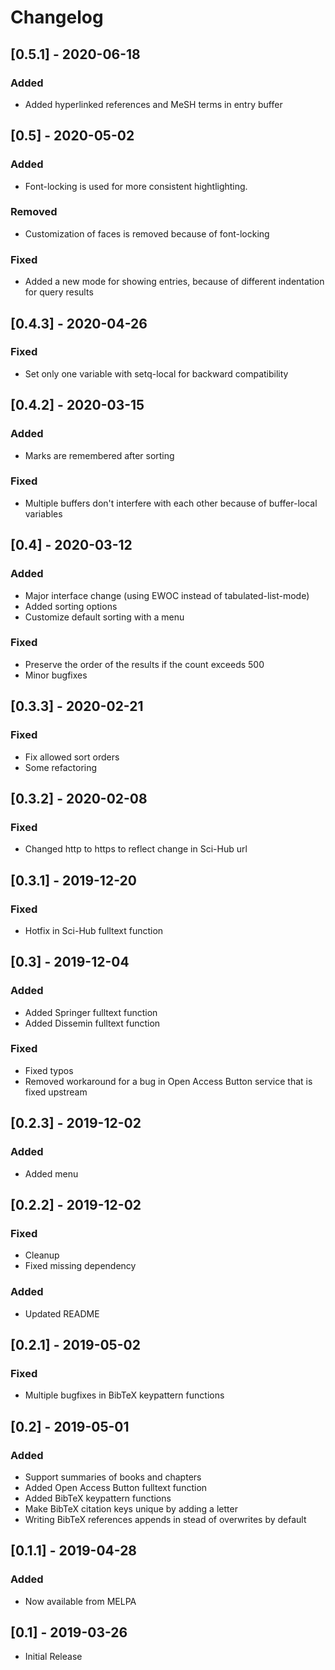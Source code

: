 # Changelog
## [0.5.1] - 2020-06-18
### Added
- Added hyperlinked references and MeSH terms in entry buffer

## [0.5] - 2020-05-02
### Added
- Font-locking is used for more consistent hightlighting.

### Removed
- Customization of faces is removed because of font-locking

### Fixed
- Added a new mode for showing entries, because of different indentation for query results

## [0.4.3] - 2020-04-26
### Fixed
- Set only one variable with setq-local for backward compatibility

## [0.4.2] - 2020-03-15
### Added
- Marks are remembered after sorting

### Fixed
- Multiple buffers don't interfere with each other because of buffer-local variables

## [0.4] - 2020-03-12
### Added
- Major interface change (using EWOC instead of tabulated-list-mode)
- Added sorting options
- Customize default sorting with a menu

### Fixed
- Preserve the order of the results if the count exceeds 500
- Minor bugfixes

## [0.3.3] - 2020-02-21
### Fixed
- Fix allowed sort orders
- Some refactoring

## [0.3.2] - 2020-02-08
### Fixed
- Changed http to https to reflect change in Sci-Hub url

## [0.3.1] - 2019-12-20
### Fixed
- Hotfix in Sci-Hub fulltext function

## [0.3] - 2019-12-04
### Added
- Added Springer fulltext function
- Added Dissemin fulltext function

### Fixed
- Fixed typos
- Removed workaround for a bug in Open Access Button service that is fixed upstream

## [0.2.3] - 2019-12-02
### Added
- Added menu

## [0.2.2] - 2019-12-02
### Fixed
- Cleanup
- Fixed missing dependency

### Added
- Updated README

## [0.2.1] - 2019-05-02
### Fixed
- Multiple bugfixes in BibTeX keypattern functions

## [0.2] - 2019-05-01
### Added
- Support summaries of books and chapters
- Added Open Access Button fulltext function
- Added BibTeX keypattern functions
- Make BibTeX citation keys unique by adding a letter
- Writing BibTeX references appends in stead of overwrites by default

## [0.1.1] - 2019-04-28
### Added
- Now available from MELPA

## [0.1] - 2019-03-26
- Initial Release
